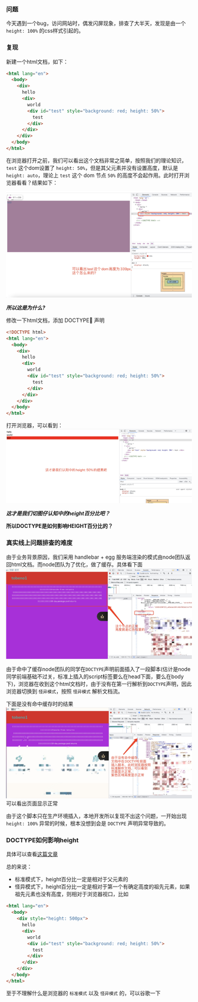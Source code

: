 ### 问题
今天遇到一个bug，访问网站时，偶发闪屏现象，排查了大半天，发现是由一个 `height: 100%` 的css样式引起的。

### 复现
新建一个html文档，如下：
```html
<html lang="en">
  <body>
    <div>
      hello
      <div>
        world
        <div id="test" style="background: red; height: 50%">
          test
        </div>
      </div>
    </div>
  </body>
</html>
```
在浏览器打开之前，我们可以看出这个文档非常之简单，按照我们的理论知识，`test` 这个dom设置了 `height: 50%`，但是其父元素并没有设置高度，默认是 `height: auto`，理论上 `test` 这个 dom 节点 `50%` 的高度不会起作用。此时打开浏览器看看？结果如下：

![image](https://github.com/lizuncong/Front-End-Development-Notes/blob/master/resource/height.jpg)

***所以这是为什么?***

修改一下html文档，添加 DOCTYPE 声明
```html
<!DOCTYPE html>
<html lang="en">
  <body>
    <div>
      hello
      <div>
        world
        <div id="test" style="background: red; height: 50%">
          test
        </div>
      </div>
    </div>
  </body>
</html>
```
打开浏览器，可以看到：
![image](https://github.com/lizuncong/Front-End-Development-Notes/blob/master/resource/height2.jpg)

***这才是我们切图仔认知中的height百分比吧？***

**所以DOCTYPE是如何影响HEIGHT百分比的？**

### 真实线上问题排查的难度
由于业务背景原因，我们采用 handlebar + egg 服务端渲染的模式由node团队返回html文档。而node团队为了优化，做了缓存。具体看下面
![image](https://github.com/lizuncong/Front-End-Development-Notes/blob/master/resource/height3.jpg)

由于命中了缓存node团队的同学在`DOCTYPE`声明前面插入了一段脚本(估计是node同学前端基础不过关，标准上插入的script标签要么在head下面，要么在body下)，浏览器在收到这个html文档时，由于没有在第一行解析到`DOCTYPE`声明，因此浏览器切换到 `怪异模式`，按照
`怪异模式` 解析文档流。

下面是没有命中缓存时的结果
![image](https://github.com/lizuncong/Front-End-Development-Notes/blob/master/resource/height4.jpg)
可以看出页面显示正常

由于这个脚本只在生产环境插入，本地开发所以复现不出这个问题，一开始出现 `height: 100%` 异常的时候，根本没想到会是 `DOCTYPE` 声明异常导致的。

### DOCTYPE如何影响height
具体可以查看[这篇文章](https://stackoverflow.com/questions/32214152/why-does-height-100-work-when-doctype-is-removed/32215263#32215263)

总的来说：
- 标准模式下，height百分比一定是相对于父元素的
- 怪异模式下，height百分比一定是相对于第一个有确定高度的祖先元素，如果祖先元素也没有高度，则相对于浏览器视口，比如
```html
<html lang="en">
  <body>
    <div style="height: 500px">
      hello
      <div>
        world
        <div id="test" style="background: red; height: 50%">
          test
        </div>
      </div>
    </div>
  </body>
</html>
```


至于不理解什么是浏览器的 `标准模式` 以及 `怪异模式` 的，可以谷歌一下